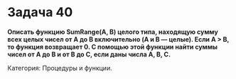 # Задача 40

**Описать функцию SumRange(A, B) целого типа, находящую сумму всех целых чисел от A до B включительно (A и B — целые). Если A > B, то функция возвращает 0. С помощью этой функции найти суммы чисел от A до B и от B до C, если даны числа A, B, C.**

Категория: Процедуры и функции.